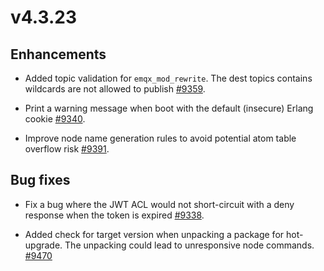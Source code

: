 # v4.3.23

## Enhancements

- Added topic validation for `emqx_mod_rewrite`. The dest topics contains wildcards are not allowed to publish [#9359](https://github.com/emqx/emqx/issues/9359).

- Print a warning message when boot with the default (insecure) Erlang cookie [#9340](https://github.com/emqx/emqx/pull/9340).

- Improve node name generation rules to avoid potential atom table overflow risk [#9391](https://github.com/emqx/emqx/pull/9391).

## Bug fixes

- Fix a bug where the JWT ACL would not short-circuit with a deny response when the token is expired [#9338](https://github.com/emqx/emqx/pull/9338).

- Added check for target version when unpacking a package for hot-upgrade.  The unpacking could lead to unresponsive node commands.  [#9470](https://github.com/emqx/emqx/pull/9470)
